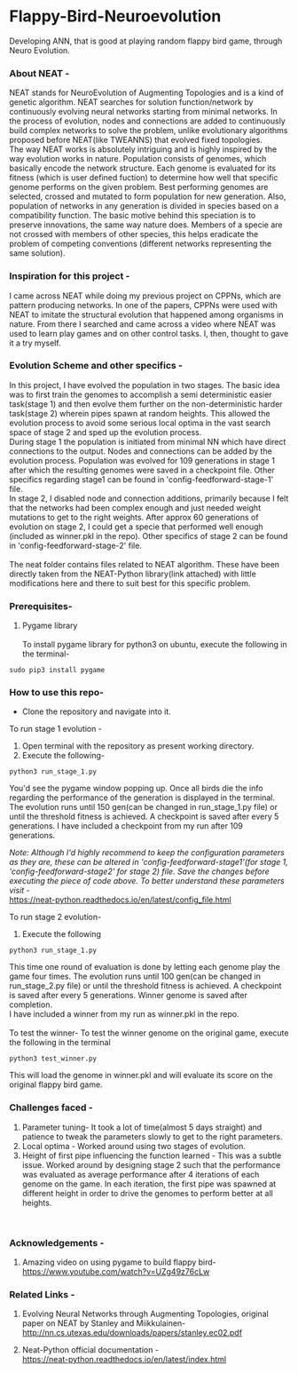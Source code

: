 # Flappy-Bird-Neuroevolution
Developing ANN, that is good at playing random flappy bird game, through Neuro Evolution.

### About NEAT -
NEAT stands for NeuroEvolution of Augmenting Topologies and is a kind of genetic algorithm. NEAT searches for solution function/network 
by continuously evolving neural networks starting from minimal networks. In the process of evolution, nodes and connections are added
to continuously build complex networks to solve the problem, unlike evolutionary algorithms proposed before NEAT(like TWEANNS) that evolved fixed topologies.<br />
The way NEAT works is absolutely intriguing and is highly inspired by the way evolution works in nature. Population consists of genomes, which basically encode the network structure. Each genome is evaluated for its fitness (which is user defined fuction) to determine how well that specific genome performs on the given problem. Best performing genomes are selected, crossed and mutated to form population for new generation. Also, population of networks in any generation is divided in species based on a compatibility function. The basic motive behind this speciation is to preserve innovations, the same way nature does. Members of a specie are not crossed with members of other species, this helps eradicate the problem of competing conventions
(different networks representing the same solution).

### Inspiration for this project - 

I came across NEAT while doing my previous project on CPPNs, which are pattern producing networks. In one of the papers, CPPNs were used with 
NEAT to imitate the structural evolution that happened among organisms in nature. From there I searched and came across a video where NEAT was used to learn play games and on other control tasks. I, then, thought to gave it a try myself.

### Evolution Scheme and other specifics -
In this project, I have evolved the population in two stages. The basic idea was to first train the genomes to accomplish a semi deterministic easier task(stage 1) and then evolve them further on the non-deterministic harder task(stage 2) wherein pipes spawn at random heights. This allowed the evolution process to avoid some serious local optima in the vast search space of stage 2 and sped up the evolution process.<br />
During stage 1 the population is initiated from minimal NN which have direct connections to the output. Nodes and connections can be added by the evolution process. Population was evolved for 109 generations in stage 1 after which the resulting genomes were saved in a checkpoint file. Other specifics regarding stage1 can be found in 'config-feedforward-stage-1' file. <br />
In stage 2, I disabled node and connection additions, primarily because I felt that the networks had been complex enough and just needed weight 
mutations to get to the right weights. After approx 60 generations of evolution on stage 2,  I could get a specie that performed well enough (included as winner.pkl in the repo). Other specifics of stage 2 can be found in 'config-feedforward-stage-2' file.<br /><br />
The neat folder contains files related to NEAT algorithm. These have been directly taken from the NEAT-Python library(link attached) with little modifications here and there to suit best for this specific problem.

### Prerequisites-
1. Pygame library<br /><br />
To install pygame library for python3 on ubuntu, execute the following in the terminal-
```
sudo pip3 install pygame
```
### How to use this repo-
* Clone the repository and navigate into it.

To run stage 1 evolution - 
1. Open terminal with the repository as present working directory.
1. Execute the following-

```
python3 run_stage_1.py
```
You'd see the pygame window popping up. Once all birds die the info regarding the performance of the generation is displayed in the terminal.<br />
The evolution runs until 150 gen(can be changed in run_stage_1.py file) or until the threshold fitness is achieved. A checkpoint is saved after every 5 generations. I have included a checkpoint from my run after 109 generations.

*Note: Although I'd highly recommend to keep the configuration parameters as they are, these can be altered in 'config-feedforward-stage1'(for stage 1, 'config-feedforward-stage2' for stage 2) file. Save the changes before executing the piece of code above. To better understand these parameters visit -*<br />
https://neat-python.readthedocs.io/en/latest/config_file.html

To run stage 2 evolution-
1. Execute the following
```
python3 run_stage_1.py
```

This time one round of evaluation is done by letting each genome play the game four times. The evolution runs until 100 gen(can be changed in run_stage_2.py file) or until the threshold fitness is achieved. A checkpoint is saved after every 5 generations. Winner genome is saved after completion.<br />
I have included a winner from my run as winner.pkl in the repo.<br /><br />
To test the winner-
To test the winner genome on the original game, execute the following in the terminal
```
python3 test_winner.py
```
This will load the genome in winner.pkl and will evaluate its score on the original flappy bird game.

### Challenges faced -
1. Parameter tuning- It took a lot of time(almost 5 days straight) and patience to tweak the parameters slowly to get to the right parameters.
1. Local optima - Worked around using two stages of evolution.
1. Height of first pipe influencing the function learned - This was a subtle issue. Worked around by designing stage 2 such that the performance 
was evaluated as average performance after 4 iterations of each genome on the game. In each iteration, the first pipe was spawned at different
height in order to drive the genomes to perform better at all heights.
<br />

### Acknowledgements - 

1. Amazing video on using pygame to build flappy bird-<br />
  https://www.youtube.com/watch?v=UZg49z76cLw

### Related Links -

1. Evolving Neural Networks through Augmenting Topologies, original paper on NEAT by Stanley and Miikkulainen-<br />
  http://nn.cs.utexas.edu/downloads/papers/stanley.ec02.pdf
  
2. Neat-Python official documentation -<br />
  https://neat-python.readthedocs.io/en/latest/index.html






